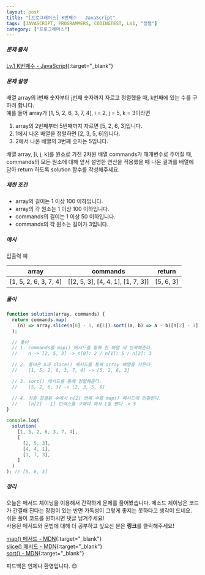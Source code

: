 ```yaml
---
layout: post
title: "[프로그래머스] K번째수 - JavaScript"
tags: [JAVASCRIPT, PROGRAMMERS, CODINGTEST, LV1, "정렬"]
category: ["프로그래머스"]
---
```


##### 문제 출처

[Lv.1 K번째수 - JavaScript](https://programmers.co.kr/learn/courses/30/lessons/42748?language=javascript){:target="\_blank"}

##### 문제 설명

배열 array의 i번째 숫자부터 j번째 숫자까지 자르고 정렬했을 때, k번째에 있는 수를 구하려 합니다.<br />
예를 들어 array가 [1, 5, 2, 6, 3, 7, 4], i = 2, j = 5, k = 3이라면<br />

1. array의 2번째부터 5번째까지 자르면 [5, 2, 6, 3]입니다.
2. 1에서 나온 배열을 정렬하면 [2, 3, 5, 6]입니다.
3. 2에서 나온 배열의 3번째 숫자는 5입니다.

배열 array, [i, j, k]를 원소로 가진 2차원 배열 commands가 매개변수로 주어질 때, commands의 모든 원소에 대해 앞서 설명한 연산을 적용했을 때 나온 결과를 배열에 담아 return 하도록 solution 함수를 작성해주세요.

##### 제한 조건

- array의 길이는 1 이상 100 이하입니다.
- array의 각 원소는 1 이상 100 이하입니다.
- commands의 길이는 1 이상 50 이하입니다.
- commands의 각 원소는 길이가 3입니다.

##### 예시

입출력 예

| array                 | commands                          | return    |
| --------------------- | --------------------------------- | --------- |
| [1, 5, 2, 6, 3, 7, 4] | [[2, 5, 3], [4, 4, 1], [1, 7, 3]] | [5, 6, 3] |

##### 풀이

```javascript
function solution(array, commands) {
  return commands.map(
    (n) => array.slice(n[0] - 1, n[1]).sort((a, b) => a - b)[n[2] - 1]
  );

  // 풀이
  // 1. commands를 map() 메서드를 통해 한 배열 씩 반복해준다.
  //    n -> [2, 5, 3] -> n[0]: 2 / n[1]: 5 / n[2]: 3

  // 2. 들어온 n과 slice() 메서드를 통해 array 배열을 자른다
  //    [1, 5, 2, 6, 3, 7, 4] -> [5, 2, 6, 3]

  // 3. sort() 메서드를 통해 정렬해준다.
  //    [5, 2, 6, 3] -> [2, 3, 5, 6]

  // 4. 최종 정렬된 수에서 n[2] 번째 수를 map() 메서드에 반환한다.
  //    [n[2] - 1] 인덱스를 구해야 해서 1을 뺀다 -> 5
}

console.log(
  solution(
    [1, 5, 2, 6, 3, 7, 4],
    [
      [2, 5, 3],
      [4, 4, 1],
      [1, 7, 3],
    ]
  )
); // [5, 6, 3]
```

##### 정리

오늘은 메서드 체이닝을 이용해서 간략하게 문제를 풀어봤습니다. 메소드 체이닝은 코드가 간결해 진다는 장점이 있는 반면 가독성이 그렇게 좋지는 못하다고 생각이 드네요.<br />
쉬운 풀이 코드를 원하시면 댓글 남겨주세요!<br />
사용된 메서드와 문법에 대해 더 공부하고 싶으신 분은 **링크**를 클릭해주세요!

[map() 메서드 - MDN](https://developer.mozilla.org/ko/docs/Web/JavaScript/Reference/Global_Objects/Array/map){:target="\_blank"}<br />
[slice() 메서드 - MDN](https://developer.mozilla.org/ko/docs/Web/JavaScript/Reference/Global_Objects/String/slice){:target="\_blank"}<br />
[sort() - MDN](https://developer.mozilla.org/ko/docs/Web/JavaScript/Reference/Global_Objects/Array/sort){:target="\_blank"}<br />

피드백은 언제나 환영입니다. 😊

